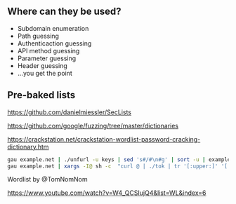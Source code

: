 ## Where can they be used?

* Subdomain enumeration
* Path guessing
* Authenticaction guessing
* API method guessing
* Parameter guessing
* Header guessing
* ...you get the point

## Pre-baked lists
https://github.com/danielmiessler/SecLists

https://github.com/google/fuzzing/tree/master/dictionaries

https://crackstation.net/crackstation-wordlist-password-cracking-dictionary.htm

```bash
gau example.net | ./unfurl -u keys | sed 's#/#\n#g' | sort -u | example-words
gau example.net | xargs -I@ sh -c  "curl @ | ./tok | tr '[:upper:]' '[:lower:]' | sort -u | anew example-words"
```

Wordlist by @TomNomNom

https://www.youtube.com/watch?v=W4_QCSIujQ4&list=WL&index=6
